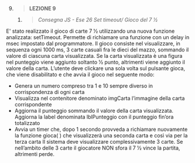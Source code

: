 9. > **LEZIONE 9**
     1. > *Consegna JS - Ese 26 Set timeout/ Gioco del 7 1⁄2*
     
E' stato realizzato il gioco di carte 7 1⁄2 utilizzando una nuova funzione analizzata: setTimeout. Permette di richiamare una 
funzione con un delay in msec impostato dal programmatore. Il gioco consiste nel visualizzare, in sequenza ogni 1000 ms, 3 carte
casuali fra le dieci del mazzo, sommando il valore di ciascuna carta visualizzata. Se la carta visualizzata è una figura nel
punteggio viene aggiunto soltanto 1⁄2 punto, altrimenti viene aggiunto il valore della carta.
L’utente deve clickare una sola volta sul pulsante gioca, che viene disabilitato e che avvia il gioco nel seguente modo:
- Genera un numero compreso tra 1 e 10 sempre diverso in corrispondenza di ogni carta
- Visualizza nel contenitore denominato imgCarta l’immagine della carta corrispondente
- Aggiorna il punteggio sommando il valore della carta visualizzata.
Aggiorna la label denominata lblPunteggio con il punteggio fin’ora totalizzato
- Avvia un timer che, dopo 1 secondo provveda a richiamare nuovamente la funzione gioca( ) che
visualizzerà una seconda carta e così via per la terza carta
Il sistema deve visualizzare complessivamente 3 carte.
Se nell’ambito delle 3 carte il giocatore NON sfora il 7 1⁄2 vince la partita, altrimenti perde.
